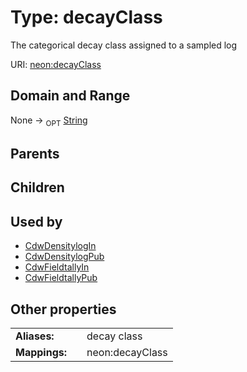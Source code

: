 
# Type: decayClass


The categorical decay class assigned to a sampled log

URI: [neon:decayClass](https://data.neonscience.org/decayClass)


## Domain and Range

None ->  <sub>OPT</sub> [String](types/String.md)

## Parents


## Children


## Used by

 * [CdwDensitylogIn](CdwDensitylogIn.md)
 * [CdwDensitylogPub](CdwDensitylogPub.md)
 * [CdwFieldtallyIn](CdwFieldtallyIn.md)
 * [CdwFieldtallyPub](CdwFieldtallyPub.md)

## Other properties

|  |  |  |
| --- | --- | --- |
| **Aliases:** | | decay class |
| **Mappings:** | | neon:decayClass |

